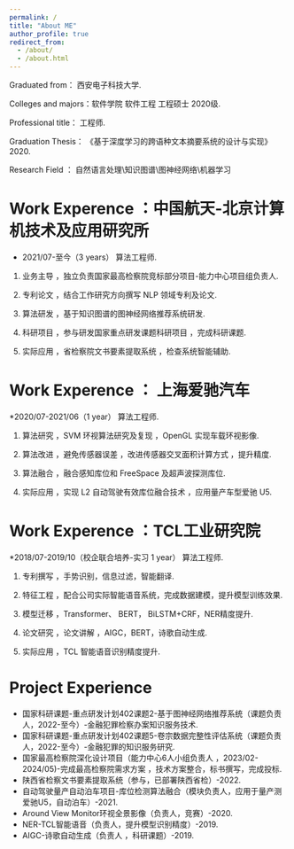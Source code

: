 ```yaml
---
permalink: /
title: "About ME"
author_profile: true
redirect_from: 
  - /about/
  - /about.html
---
```


Graduated from：     西安电子科技大学.

Colleges and majors：软件学院 软件工程 工程硕士 2020级. 

Professional title： 工程师.

Graduation Thesis： 《基于深度学习的跨语种文本摘要系统的设计与实现》2020.

Research Field ：    自然语言处理\知识图谱\图神经网络\机器学习


Work Experence ：中国航天-北京计算机技术及应用研究所
======
  * 2021/07-至今（3 years）                     算法工程师. 
  
  1. 业务主导 ，独立负责国家最高检察院竞标部分项目-能力中心项目组负责人.
  
  2. 专利论文 ，结合工作研究方向撰写 NLP 领域专利及论文.
  
  3. 算法研发 ，基于知识图谱的图神经网络推荐系统研发.
  
  4. 科研项目 ，参与研发国家重点研发课题科研项目 ，完成科研课题.
  
  5. 实际应用 ，省检察院文书要素提取系统 ，检查系统智能辅助.



Work Experence ： 上海爱驰汽车 
======
  *2020/07-2021/06（1 year）                  算法工程师. 
  
  1. 算法研究 ，SVM 环视算法研究及复现 ，OpenGL 实现车载环视影像.
  
  2. 算法改进 ，避免传感器误差 ，改进传感器交叉面积计算方式 ，提升精度.
  
  3. 算法融合 ，融合感知库位和 FreeSpace 及超声波探测库位.
  
  4. 实际应用 ，实现 L2 自动驾驶有效库位融合技术 ，应用量产车型爱驰 U5.



Work Experence ：TCL工业研究院 
======
  *2018/07-2019/10（校企联合培养-实习 1 year）  算法工程师. 
  
  1. 专利撰写 ，手势识别，信息过滤，智能翻译.
  
  2. 特征工程 ，配合公司实际智能语音系统，完成数据建模，提升模型训练效果.
  
  3. 模型迁移 ，Transformer、 BERT， BiLSTM+CRF，NER精度提升.
  
  4. 论文研究 ，论文讲解 ，AIGC，BERT，诗歌自动生成.
  
  5. 实际应用 ，TCL 智能语音识别精度提升.


Project Experience
======
* 国家科研课题-重点研发计划402课题2-基于图神经网络推荐系统（课题负责人，2022-至今）-金融犯罪检察办案知识服务技术.
* 国家科研课题-重点研发计划402课题5-卷宗数据完整性评估系统（课题负责人，2022-至今）-金融犯罪的知识服务研究.
* 国家最高检察院深化设计项目（能力中心6人小组负责人 ，2023/02-2024/05)-完成最高检察院需求方案 ，技术方案整合，标书撰写，完成投标.
* 陕西省检察文书要素提取系统（参与，已部署陕西省检）-2022.
* 自动驾驶量产自动泊车项目-库位检测算法融合（模块负责人，应用于量产测爱驰U5，自动泊车）-2021.
* Around View Monitor环视全景影像（负责人，竞赛）-2020.
* NER-TCL智能语音（负责人，提升模型识别精度）-2019.
* AIGC-诗歌自动生成（负责人 ，科研课题）-2019.


